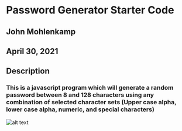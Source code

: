 # Password Generator Starter Code

## John Mohlenkamp
## April 30, 2021

## Description
### This is a javascript program which will generate a random password between 8 and 128 characters using any combination of selected character sets (Upper case alpha, lower case alpha, numeric, and special characters)


![alt text](http://url/to/img.png)